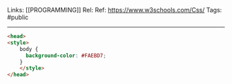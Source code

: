Links: [[PROGRAMMING]]
Rel: 
Ref: https://www.w3schools.com/Css/
Tags: #public 

--- 

```html
<head>
<style>
	body {
	  background-color: #FAEBD7;
	}
	</style>
</head>
```